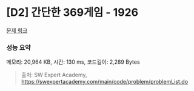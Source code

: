 # [D2] 간단한 369게임 - 1926 

[문제 링크](https://swexpertacademy.com/main/code/problem/problemDetail.do?contestProbId=AV5PTeo6AHUDFAUq) 

### 성능 요약

메모리: 20,964 KB, 시간: 130 ms, 코드길이: 2,289 Bytes



> 출처: SW Expert Academy, https://swexpertacademy.com/main/code/problem/problemList.do